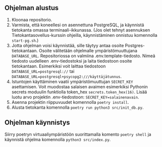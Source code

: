 ## Ohjelman alustus
1. Kloonaa repositorio.
2. Varmista, että koneellesi on asennettuna PostgreSQL, ja käynnistä tietokanta omassa terminaali-ikkunassa. (Jos olet tehnyt asennuksen Tietokantasovellus-kurssin ohjeilla, käynnistäminen onnistuu komennolla `start-pg.sh`.)
3. Jotta ohjelman voisi käynnistää, sille täytyy antaa osoite Postgres-tietokantaan. Osoite välitetään ohjelmalle ympäristömuuttujana `DATABASE_URL`. Repositoriossa on valmiina .env.template-tiedosto. Nimeä tiedosto uudelleen .env-tiedostoksi ja laita tiedostoon osoite tietokantaan. Esimerkiksi voit laittaa tiedostoon `DATABASE_URL=postgresql://` tai `DATABASE_URL=postgresql+psycopg2:///käyttäjätunnus`.
4. Istuntojen käyttäminen vaatii ympäristömuuttujan `SECRET_KEY` asettamisen. Voit muodostaa salaisen avaimen esimerkiksi Pythonin secrets moduulin funktiolla token_hex `secrets.token_hex(16)`. Lisää luotu arvo projektin .env-tiedostoon: `SECRET_KEY=salainenavain`.
5. Asenna projektin riippuvuudet komennolla `poetry install`.
6. Alusta tietokanta komennolla `poetry run python3 src/init_db.py`.

## Ohjelman käynnistys
Siirry poetryn virtuaaliympäristöön suorittamalla komento `poetry shell` ja käynnistä ohjelma komennolla `python3 src/index.py`.
